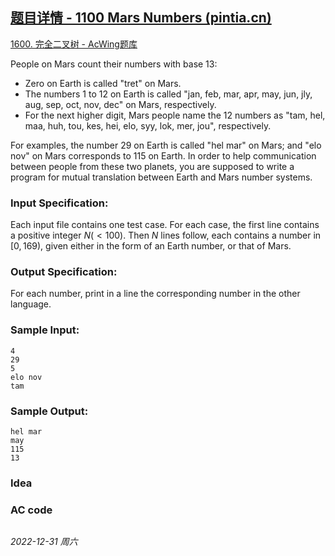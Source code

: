 ## [题目详情 - 1100 Mars Numbers (pintia.cn)](https://pintia.cn/problem-sets/994805342720868352/exam/problems/994805367156883456)

[1600. 完全二叉树 - AcWing题库](https://www.acwing.com/problem/content/1602/)

People on Mars count their numbers with base 13:

- Zero on Earth is called "tret" on Mars.
- The numbers 1 to 12 on Earth is called "jan, feb, mar, apr, may, jun, jly, aug, sep, oct, nov, dec" on Mars, respectively.
- For the next higher digit, Mars people name the 12 numbers as "tam, hel, maa, huh, tou, kes, hei, elo, syy, lok, mer, jou", respectively.

For examples, the number 29 on Earth is called "hel mar" on Mars; and "elo nov" on Mars corresponds to 115 on Earth. In order to help communication between people from these two planets, you are supposed to write a program for mutual translation between Earth and Mars number systems.

### Input Specification:

Each input file contains one test case. For each case, the first line contains a positive integer $N (<100)$. Then $N$ lines follow, each contains a number in $[0, 169)$, given either in the form of an Earth number, or that of Mars.

### Output Specification:

For each number, print in a line the corresponding number in the other language.

### Sample Input:

```in
4
29
5
elo nov
tam
```

### Sample Output:

```out
hel mar
may
115
13
```

### Idea



### AC code

```cpp
```


*2022-12-31 周六*